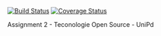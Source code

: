 [![Build Status](https://travis-ci.com/morokuz/Unipd-TOS-assignment2.svg?branch=master)](https://travis-ci.com/morokuz/Unipd-TOS-assignment2)
[![Coverage Status](https://coveralls.io/repos/github/morokuz/Unipd-TOS-assignment2/badge.svg?branch=master)](https://coveralls.io/github/morokuz/Unipd-TOS-assignment2?branch=master)

Assignment 2 - Teconologie Open Source - UniPd
